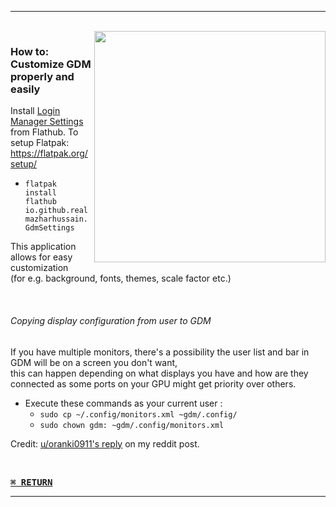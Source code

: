 ** **

<br/>
<a href="https://github.com/realmazharhussain/gdm-settings"><img src="https://raw.githubusercontent.com/wiki/realmazharhussain/gdm-settings/screenshots/screenshot-1.png" align="right" width="370"></a>

### How to: Customize GDM properly and easily

Install [Login Manager Settings](https://flathub.org/apps/details/io.github.realmazharhussain.GdmSettings) from Flathub. 
To setup Flatpak: https://flatpak.org/setup/

* `flatpak install flathub io.github.realmazharhussain.GdmSettings`

This application allows for easy customization  
(for e.g. background, fonts, themes, scale factor etc.)  

<br/>

###### Copying display configuration from user to GDM

If you have multiple monitors, there's a possibility the user list and bar in GDM will be on a screen you don't want,  
this can happen depending on what displays you have and how are they connected as some ports on your GPU might get priority over others.

* Execute these commands as your current user :
  - `sudo cp ~/.config/monitors.xml ~gdm/.config/`
  - `sudo chown gdm: ~gdm/.config/monitors.xml`

Credit: [u/oranki0911's reply](https://www.reddit.com/r/linuxquestions/comments/v34j6q/gdm_user_list_on_second_screen_can_i_change_that/iaxdnwo/?context=3) on my reddit post.

<br/>

<a href="https://github.com/czarhex/dotfiles#readme"><kbd><b>⌘ RETURN</b></kbd></a>
** **
